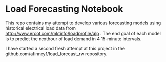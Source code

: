 
# Load Forecasting Notebook

This repo contains my attempt to develop various forecasting models using historical electrical load data from http://www.ercot.com/mktinfo/loadprofile/alp .
The end goal of each model is to predict the nexthour of load demand in 4 15-minute intervals.

I have started a second fresh attempt at this project in the github.com/afinney1/load_forecast_rw repository.
